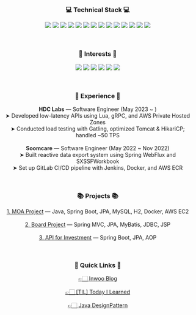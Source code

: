 <br> <h3 align="center">💻 Technical Stack 💻</h3> <p align="center"> <img src="https://img.shields.io/badge/-Java-007396?style=plastic&logo=Java&logoColor=white"/> <img src="https://img.shields.io/badge/-Spring%20Framework-6DB33F?style=plastic&logo=Spring&logoColor=white"/> <img src="https://img.shields.io/badge/-Vue.js-4FC08D?style=plastic&logo=Vue.js&logoColor=white"/> <img src="https://img.shields.io/badge/-JavaScript-F7DF1E?style=plastic&logo=JavaScript&logoColor=black"/> <img src="https://img.shields.io/badge/-Thymeleaf-005F0F?style=plastic"/> <img src="https://img.shields.io/badge/-gRPC-448AFF?style=plastic"/> <img src="https://img.shields.io/badge/-PostgreSQL-336791?style=plastic&logo=PostgreSQL&logoColor=white"/> <img src="https://img.shields.io/badge/-MySQL-FECC00?style=plastic&logo=MySQL&logoColor=white"/> <img src="https://img.shields.io/badge/-MongoDB-47A248?style=plastic&logo=MongoDB&logoColor=white"/> <img src="https://img.shields.io/badge/-Redis(Valkey)-DC382D?style=plastic&logo=Redis&logoColor=white"/> <img src="https://img.shields.io/badge/-Docker-2496ED?style=plastic&logo=Docker&logoColor=white"/> <img src="https://img.shields.io/badge/-AWS-232F3E?style=plastic&logo=Amazon%20AWS&logoColor=white"/> <img src="https://img.shields.io/badge/-Linux-FCC624?style=plastic&logo=Linux&logoColor=black"/> <img src="https://img.shields.io/badge/-Git-F05032?style=plastic&logo=Git&logoColor=white"/> </p> <br> <h3 align="center">🥕 Interests 🥕</h3> <p align="center"> <img src="https://img.shields.io/badge/-Microservice-yellow?style=plastic"/> <img src="https://img.shields.io/badge/-System%20Design-blue?style=plastic"/> <img src="https://img.shields.io/badge/-Refactoring-lightgrey?style=plastic"/> <img src="https://img.shields.io/badge/-Performance-red?style=plastic"/> <img src="https://img.shields.io/badge/-CI/CD-brightgreen?style=plastic"/> <img src="https://img.shields.io/badge/-Growth-lightgrey?style=plastic"/> </p> <br> <h3 align="center">💼 Experience 💼</h3> <p align="center"> <b>HDC Labs</b> — Software Engineer (May 2023 ~ )<br> ➤ Developed low-latency APIs using Lua, gRPC, and AWS Private Hosted Zones<br> ➤ Conducted load testing with Gatling, optimized Tomcat & HikariCP; handled ~50 TPS<br> <br> <b>Soomcare</b> — Software Engineer (May 2022 ~ Nov 2022)<br> ➤ Built reactive data export system using Spring WebFlux and SXSSFWorkbook<br> ➤ Set up GitLab CI/CD pipeline with Jenkins, Docker, and AWS ECR<br> </p> <br> <h3 align="center">📚 Projects 📚</h3> <p align="center"> <a href="https://github.com/BEDongryeol/MOA-BE">1. MOA Project</a> — Java, Spring Boot, JPA, MySQL, H2, Docker, AWS EC2<br><br> <a href="https://github.com/BEDongryeol/boardProject">2. Board Project</a> — Spring MVC, JPA, MyBatis, JDBC, JSP<br><br> <a href="https://github.com/BEDongryeol/investment/tree/feat-inwooJeong">3. API for Investment</a> — Spring Boot, JPA, AOP<br> </p> <br> <h3 align="center">🚀 Quick Links 🚀</h3> <p align="center"> <a href="https://bedongryeol.github.io/">👉🏻 Inwoo Blog</a><br><br> <a href="https://github.com/BEDongryeol/TIL">👉🏻 [TIL] Today I Learned</a><br><br> <a href="https://github.com/BEDongryeol/DesignPattern">👉🏻 Java DesignPattern</a><br> </p>

